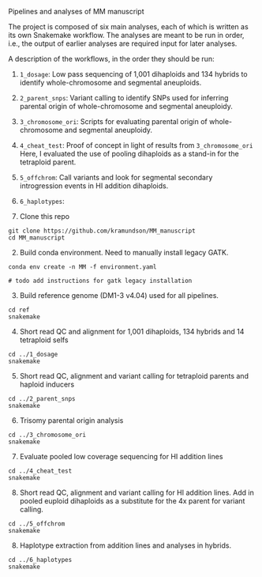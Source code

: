 Pipelines and analyses of MM manuscript

The project is composed of six main analyses, each of which is written as its own
Snakemake workflow. The analyses are meant to be run in order, i.e., the output of earlier
analyses are required input for later analyses.

A description of the workflows, in the order they should be run:

1. ```1_dosage```: Low pass sequencing of 1,001 dihaploids and 134 hybrids to identify
   whole-chromosome and segmental aneuploids.
2. ```2_parent_snps```: Variant calling to identify SNPs used for inferring parental
   origin of whole-chromosome and segmental aneuploidy.
3. ```3_chromosome_ori```: Scripts for evaluating parental origin of whole-chromosome and
   segmental aneuploidy.
4. ```4_cheat_test```: Proof of concept in light of results from ```3_chromosome_ori```
   Here, I evaluated the use of pooling dihaploids as a stand-in for the tetraploid parent.
5. ```5_offchrom```: Call variants and look for segmental secondary introgression events
   in HI addition dihaploids.
6. ```6_haplotypes```: 




1. Clone this repo

```
git clone https://github.com/kramundson/MM_manuscript
cd MM_manuscript
```

2. Build conda environment. Need to manually install legacy GATK.

```
conda env create -n MM -f environment.yaml

# todo add instructions for gatk legacy installation
```

3. Build reference genome (DM1-3 v4.04) used for all pipelines.

```
cd ref
snakemake
```

4. Short read QC and alignment for 1,001 dihaploids, 134 hybrids and 14 tetraploid selfs

```
cd ../1_dosage
snakemake
```

5. Short read QC, alignment and variant calling for tetraploid parents and haploid inducers

```
cd ../2_parent_snps
snakemake
```

6. Trisomy parental origin analysis

```
cd ../3_chromosome_ori
snakemake
```

7. Evaluate pooled low coverage sequencing for HI addition lines

```
cd ../4_cheat_test
snakemake
```

8. Short read QC, alignment and variant calling for HI addition lines. Add in pooled 
   euploid dihaploids as a substitute for the 4x parent for variant calling.

```
cd ../5_offchrom
snakemake
```

8. Haplotype extraction from addition lines and analyses in hybrids.

```
cd ../6_haplotypes
snakemake
```